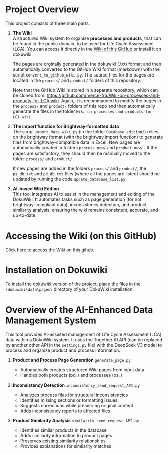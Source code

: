 # Project Overview

This project consists of three main parts:

1. **The Wiki**  
   A structured Wiki system to organize **processes and products**, that can be found in the public domain, to be used for Life Cycle Assessment (LCA).
   You can access it directly in the [Wiki of this GitHub](https://github.com/merce-fra/Wiki-on-processes-and-products-for-LCA/wiki) or install it on dokuwiki.
   
   The pages are orginally generated in the dokuwiki (.txt) format and then automatically converted to the GitHub Wiki format (markdown) with the script `convert_to_github_wiki.py`. The source files for the pages are located in the `process/` and `product/` folders of this repository. 
   
   Note that the GitHub Wiki is stored in a separate repository, which can be cloned from: https://github.com/merce-fra/Wiki-on-processes-and-products-for-LCA.wiki. Again, it is recommanded to modify the pages in the `process/` and `product/` folders of this repo and then automatically generate the files in the folder `Wiki-on-processes-and-products-for-LCA.wiki`.

2. **The import function for Brightway-formatted data**  
   The script `import_data_wiki.py` (in the folder `Database_edition/`) relies on the brightway format (with the brightway import function) to generate files from brightway-compatible data in Excel. New pages are automatically created in folders `process_new/` and `product_new/` . If the pages are satisfactory, they should then be manually moved to the folder `process/` and `product/` .

   If new pages are added in the folders `process/` and `product/`, the `ps_db.txt` and `pd_db.txt` files (where all the pages are listed) should be updated by running the code `update_database_list.py`.

3. **AI-based Wiki Edition**  
   This tool integrates AI to assist in the management and editing of the DokuWiki. It automates tasks such as page generation (for not brightway-compliant data), inconsistency detection, and product similarity analysis, ensuring the wiki remains consistent, accurate, and up-to-date.

# Accessing the Wiki (on this GitHub) 

Click [here](https://github.com/merce-fra/Wiki-on-processes-and-products-for-LCA/wiki) to access the Wiki on this gihub.


# Installation on Dokuwiki

To install the dokuwiki version of the project, place the files in the `\dokuwiki\data\pages\` directory of your DokuWiki installation.

# Overview of the AI-Enhanced Data Management System

This tool provides AI-assisted management of Life Cycle Assessment (LCA) data within a DokuWiki system. It uses the Together AI API (can be replaced by another other API in the `settings.py` file) with the DeepSeek V3 model to process and organize product and process information.

1. **Product and Process Page Generation** `generate_page.py`
   - Automatically creates structured Wiki pages from input data
   - Handles both products (pd_) and processes (ps_)

2. **Inconsistency Detection** `inconsistency_send_request_API.py`
   - Analyzes process files for structural inconsistencies
   - Identifies missing sections or formatting issues
   - Suggests corrections while preserving original content
   - Adds inconsistency reports to affected files

3. **Product Similarity Analysis** `similarity_send_request_API.py`
   - Identifies similar products in the database
   - Adds similarity information to product pages
   - Preserves existing similarity relationships
   - Provides explanations for similarity matches

